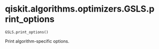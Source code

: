 # qiskit.algorithms.optimizers.GSLS.print\_options

`GSLS.print_options()`

Print algorithm-specific options.
